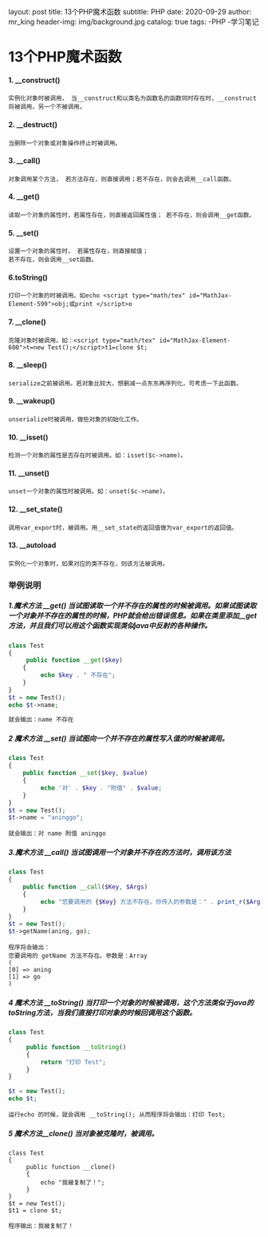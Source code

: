 layout: post
title: 13个PHP魔术函数
subtitle: PHP
date: 2020-09-29
author: mr_king
header-img: img/background.jpg
catalog: true
tags: 
    -PHP
    -学习笔记

# 13个PHP魔术函数

#### 1.  __construct()

```解释
实例化对象时被调用， 当__construct和以类名为函数名的函数同时存在时，__construct将被调用，另一个不被调用。
```

#### 2.  __destruct()

```解释
当删除一个对象或对象操作终止时被调用。
```

#### 3.   __call()

```解释
对象调用某个方法， 若方法存在，则直接调用；若不存在，则会去调用__call函数。
```

#### 4.  __get()

````解释
读取一个对象的属性时，若属性存在，则直接返回属性值； 若不存在，则会调用__get函数。
````



#### 5.  __set()

```
设置一个对象的属性时， 若属性存在，则直接赋值；
若不存在，则会调用__set函数。
```



#### 6.toString()

```
打印一个对象的时被调用。如echo <script type="math/tex" id="MathJax-Element-599">obj;或print </script>o
```



#### 7.  __clone()

```
克隆对象时被调用。如：<script type="math/tex" id="MathJax-Element-600">t=new Test();</script>t1=clone $t;
```

#### 8.   __sleep()

```
serialize之前被调用。若对象比较大，想删减一点东东再序列化，可考虑一下此函数。
```

####  9.  __wakeup()

```
unserialize时被调用，做些对象的初始化工作。
```

#### 10.  __isset() 

```
检测一个对象的属性是否存在时被调用。如：isset($c->name)。
```

#### 11.  __unset()

```
unset一个对象的属性时被调用。如：unset($c->name)。
```

#### 12.  __set_state()

```
调用var_export时，被调用。用__set_state的返回值做为var_export的返回值。
```

#### 13.   __autoload

```
实例化一个对象时，如果对应的类不存在，则该方法被调用。
```



### 举例说明

##### 1.魔术方法   __get() 当试图读取一个并不存在的属性的时候被调用。如果试图读取一个对象并不存在的属性的时候，PHP就会给出错误信息。如果在类里添加__get方法，并且我们可以用这个函数实现类似java中反射的各种操作。

```php
class Test 
{ 
     public function __get($key) 
    { 
         echo $key . " 不存在"; 
    } 
} 
$t = new Test(); 
echo $t->name;
```

```php
就会输出：name 不存在
```

##### 2 魔术方法 __set() 当试图向一个并不存在的属性写入值的时候被调用。

```php
class Test 
{ 
    public function __set($key, $value) 
    { 
         echo '对' . $key . "附值" . $value; 
    } 
} 
$t = new Test(); 
$t->name = "aninggo"; 
```

```
就会输出：对 name 附值 aninggo
```

##### 3.魔术方法 __call() 当试图调用一个对象并不存在的方法时，调用该方法

```php
class Test 
{ 
    public function __call($Key, $Args) 
    { 
         echo "您要调用的 {$Key} 方法不存在。你传入的参数是：" . print_r($Args, true); 
    } 
} 
$t = new Test(); 
$t->getName(aning, go);
```

```
程序将会输出：
您要调用的 getName 方法不存在。参数是：Array
(
[0] => aning
[1] => go
)
```

##### 4 魔术方法 __toString() 当打印一个对象的时候被调用，这个方法类似于java的toString方法，当我们直接打印对象的时候回调用这个函数。

```php
class Test 
{ 
     public function __toString() 
     { 
         return "打印 Test"; 
     } 
} 

$t = new Test(); 
echo $t; 
```

```
运行echo 的时候，就会调用 __toString(); 从而程序将会输出：打印 Test;
```

##### 5 魔术方法__clone() 当对象被克隆时，被调用。

```
class Test 
{ 
     public function __clone() 
     { 
         echo "我被复制了！"; 
     }
}
$t = new Test(); 
$t1 = clone $t;
```

```
程序输出：我被复制了！
```

